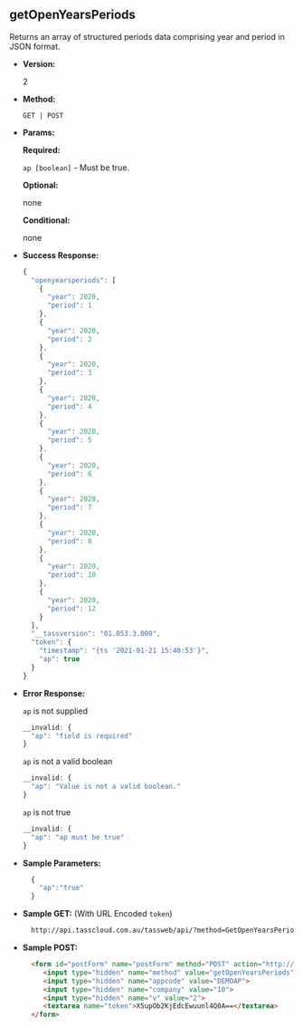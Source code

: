 **getOpenYearsPeriods**
----
  Returns an array of structured periods data comprising year and period in JSON format.

* **Version:**

  2

* **Method:**

  `GET | POST`
  
*  **Params:**

   **Required:**
 
   `ap [boolean]` - Must be true.

   **Optional:**

   none

   **Conditional:**

   none

* **Success Response:**

    ```javascript
    {
      "openyearsperiods": [
        {
          "year": 2020,
          "period": 1
        },
        {
          "year": 2020,
          "period": 2
        },
        {
          "year": 2020,
          "period": 3
        },
        {
          "year": 2020,
          "period": 4
        },
        {
          "year": 2020,
          "period": 5
        },
        {
          "year": 2020,
          "period": 6
        },
        {
          "year": 2020,
          "period": 7
        },
        {
          "year": 2020,
          "period": 8
        },
        {
          "year": 2020,
          "period": 10
        },
        {
          "year": 2020,
          "period": 12
        }
      ],
      "__tassversion": "01.053.3.000",
      "token": {
        "timestamp": "{ts '2021-01-21 15:40:53'}",
        "ap": true
      }
    }
    ```
 
* **Error Response:**

    `ap` is not supplied
    ```javascript
    __invalid: {
      "ap": "field is required"
    }
    ```
    
    `ap` is not a valid boolean
    ```javascript
    __invalid: {
      "ap": "Value is not a valid boolean."
    }
    ```
    
    `ap` is not true
    ```javascript
    __invalid: {
      "ap": "ap must be true"
    }
    ```
    
* **Sample Parameters:**

  ```javascript
    { 
      "ap":"true"
    }
  ```

* **Sample GET:** (With URL Encoded `token`)

  ```HTML
    http://api.tasscloud.com.au/tassweb/api/?method=GetOpenYearsPeriods&appcode=DEMOAP&company=10&v=2&token=XSupOb2KjEdcEwuunl4Q0A%3D%3D
  ```
  
* **Sample POST:**

  ```HTML
    <form id="postForm" name="postForm" method="POST" action="http://api.tasscloud.com.au/tassweb/api/">
       <input type="hidden" name="method" value="getOpenYearsPeriods">
       <input type="hidden" name="appcode" value="DEMOAP">
       <input type="hidden" name="company" value="10">
       <input type="hidden" name="v" value="2">
       <textarea name="token">XSupOb2KjEdcEwuunl4Q0A==</textarea>
    </form>
  ```
